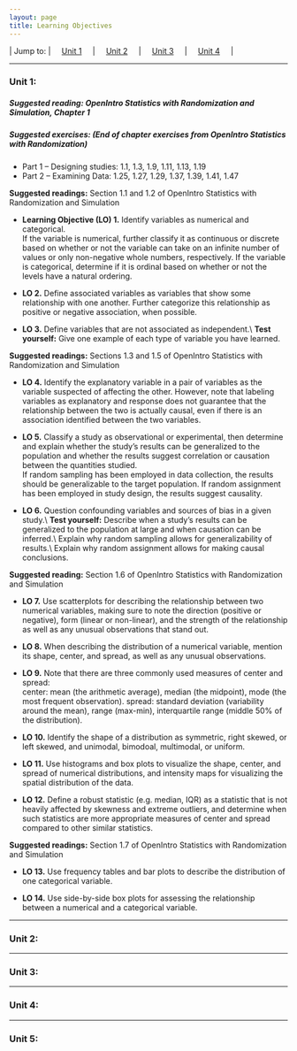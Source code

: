 ```yaml
---
layout: page
title: Learning Objectives
---
```


| Jump to: | &nbsp;&nbsp;&nbsp; [Unit 1]({{site.baseurl}}/los/#unit1) &nbsp;&nbsp;&nbsp; | &nbsp;&nbsp;&nbsp; [Unit 2]({{site.baseurl}}/los/#unit2) &nbsp;&nbsp;&nbsp; | &nbsp;&nbsp;&nbsp; [Unit 3]({{site.baseurl}}/los/#unit3) &nbsp;&nbsp;&nbsp; | &nbsp;&nbsp;&nbsp; [Unit 4]({{site.baseurl}}/los/#unit4) &nbsp;&nbsp;&nbsp; |

* * *

### <a name="unit1"></a>Unit 1:

##### Suggested reading: OpenIntro Statistics with Randomization and Simulation, Chapter 1  

##### Suggested exercises: (End of chapter exercises from OpenIntro Statistics with Randomization)

* Part 1 – Designing studies: 1.1, 1.3, 1.9, 1.11, 1.13, 1.19
* Part 2 – Examining Data: 1.25, 1.27, 1.29, 1.37, 1.39, 1.41, 1.47

**Suggested readings:** Section 1.1 and 1.2 of OpenIntro Statistics with Randomization and Simulation

* **Learning Objective (LO) 1.** Identify variables as numerical and categorical.  
If the variable is numerical, further classify it as continuous or discrete based on whether or not the variable can take on an infinite number of values or only non-negative whole numbers, respectively.
If the variable is categorical, determine if it is ordinal based on whether or not the levels have a natural ordering.

* **LO 2.** Define associated variables as variables that show some relationship with one another. Further categorize this relationship as positive or negative association, when possible.  

* **LO 3.** Define variables that are not associated as independent.\\
**Test yourself:** Give one example of each type of variable you have learned.  

**Suggested readings:** Sections 1.3 and 1.5 of OpenIntro Statistics with Randomization and Simulation

* **LO 4.** Identify the explanatory variable in a pair of variables as the variable suspected of affecting the other. However, note that labeling variables as explanatory and response does not guarantee that the relationship between the two is actually causal, even if there is an association identified between the two variables.  

* **LO 5.** Classify a study as observational or experimental, then determine and explain whether the study’s results can be generalized to the population and whether the results suggest correlation or causation between the quantities studied.  
If random sampling has been employed in data collection, the results should be generalizable to the target population.
If random assignment has been employed in study design, the results suggest causality.

* **LO 6.** Question confounding variables and sources of bias in a given study.\\
**Test yourself:** Describe when a study’s results can be generalized to the population at large and when causation can be inferred.\\
Explain why random sampling allows for generalizability of results.\\
Explain why random assignment allows for making causal conclusions.

**Suggested reading:** Section 1.6 of OpenIntro Statistics with Randomization and Simulation  

* **LO 7.** Use scatterplots for describing the relationship between two numerical variables, making sure to note the direction (positive or negative), form (linear or non-linear), and the strength of the relationship as well as any unusual observations that stand out.  

* **LO 8.** When describing the distribution of a numerical variable, mention its shape, center, and spread, as well as any unusual observations.

* **LO 9.** Note that there are three commonly used measures of center and spread:  
center: mean (the arithmetic average), median (the midpoint), mode (the most frequent observation).
spread: standard deviation (variability around the mean), range (max-min), interquartile range (middle 50% of the distribution).

* **LO 10.** Identify the shape of a distribution as symmetric, right skewed, or left skewed, and unimodal, bimodoal, multimodal, or uniform.  

* **LO 11.** Use histograms and box plots to visualize the shape, center, and spread of numerical distributions, and intensity maps for visualizing the spatial distribution of the data.  

* **LO 12.** Define a robust statistic (e.g. median, IQR) as a statistic that is not heavily affected by skewness and extreme outliers, and determine when such statistics are more appropriate measures of center and spread compared to other similar statistics.  

**Suggested readings:** Section 1.7 of OpenIntro Statistics with Randomization and Simulation  

* **LO 13.** Use frequency tables and bar plots to describe the distribution of one categorical variable.

* **LO 14.** Use side-by-side box plots for assessing the relationship between a numerical and a categorical variable.

* * *

### <a name="unit2"></a>Unit 2:

* * *

### <a name="unit3"></a>Unit 3:


* * *

### <a name="unit3"></a>Unit 4:


* * *

### <a name="unit3"></a>Unit 5:
